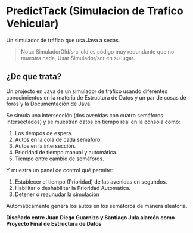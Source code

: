# PredictTack (Simulacion de Trafico Vehicular)
Un simulador de tráfico que usa Java a secas.
> Nota: SimuladorOld/src_old es código muy redundante que no muestra nada, Usar Simulador/scr en su lugar.
## ¿De que trata?
Un projecto en Java de un simulador de tráfico usando diferentes conocimientos en la materia de Estructura de Datos y un par de cosas de foros y la Documentación de Java.

Se simula una intersección (dos avenidas con cuatro semáforos intersectados) y se muestran datos en tiempo real en la consola como: 
1. Los tiempos de espera.
2. Autos en la cola de cada semáforo.
3. Autos en la intersección.
4. Prioridad de tiempo manual y automática.
5. Tiempo entre cambio de semáforos.

Y muestra un panel de control qué permite:
1. Establecer el tiempo (Prioridad) de las avenidas en segundos.
2. Habilitar o deshabilitar la Prioridad Automática.
3. Detener o reaunudar la simulación

Automáticamente genera los autos en los semáforos de manera aleatoria.

**Diseñado entre Juan Diego Guarnizo y Santiago Jula alarcón como Proyecto Final de Estructura de Datos**
